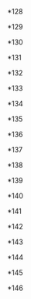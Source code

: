 


*128





*129





*130




 


*131




*132





*133





*134





*135





*136





*137





*138





*139





*140




 


*141




*142





*143





*144





*145





*146


